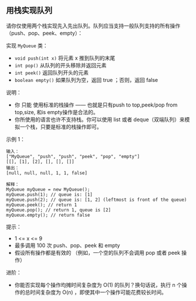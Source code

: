 ## 用栈实现队列

请你仅使用两个栈实现先入先出队列。队列应当支持一般队列支持的所有操作（push、pop、peek、empty）：

实现 `MyQueue` 类：

* `void push(int x)` 将元素 x 推到队列的末尾
* `int pop()` 从队列的开头移除并返回元素
* `int peek()` 返回队列开头的元素
* `boolean empty()` 如果队列为空，返回 true ；否则，返回 false

说明：

* 你 只能 使用标准的栈操作 —— 也就是只有push to top,peek/pop from top,size, 和is empty操作是合法的。
* 你所使用的语言也许不支持栈。你可以使用 list 或者 deque（双端队列）来模拟一个栈，只要是标准的栈操作即可。


示例 1：

```
输入：
["MyQueue", "push", "push", "peek", "pop", "empty"]
[[], [1], [2], [], [], []]
输出：
[null, null, null, 1, 1, false]

解释：
MyQueue myQueue = new MyQueue();
myQueue.push(1); // queue is: [1]
myQueue.push(2); // queue is: [1, 2] (leftmost is front of the queue)
myQueue.peek(); // return 1
myQueue.pop(); // return 1, queue is [2]
myQueue.empty(); // return false
```

提示：

* 1 <= x <= 9
* 最多调用 100 次 push、pop、peek 和 empty
* 假设所有操作都是有效的 （例如，一个空的队列不会调用 pop 或者 peek 操作）


进阶：

* 你能否实现每个操作均摊时间复杂度为 O(1) 的队列？换句话说，执行 n 个操作的总时间复杂度为 O(n) ，即使其中一个操作可能花费较长时间。